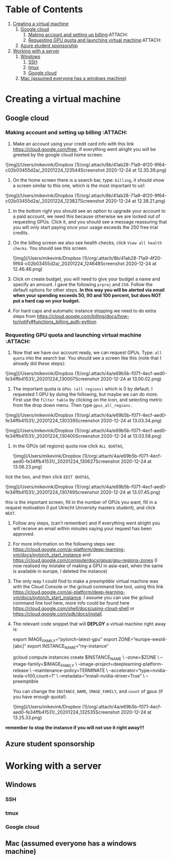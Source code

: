 
# Table of Contents

1.  [Creating a virtual machine](#org1677977)
    1.  [Google cloud](#org2ce269d)
        1.  [Making account and setting up billing](#orge672a7e):ATTACH:
        2.  [Requesting GPU quota and launching virtual machine](#org224df02):ATTACH:
    2.  [Azure student sponsorship](#org34cc87e)
2.  [Working with a server](#org5e6856d)
    1.  [Windows](#org02a6211)
        1.  [SSH](#org5ebc47d)
        2.  [tmux](#org7e8c79b)
        3.  [Google cloud](#orgb74b1e9)
    2.  [Mac (assumed everyone has a windows machine)](#orgf22c3ce)


<a id="org1677977"></a>

# Creating a virtual machine


<a id="org2ce269d"></a>

## Google cloud


<a id="orge672a7e"></a>

### Making account and setting up billing     :ATTACH:

1.  Make an account using your credit card info with this link <https://cloud.google.com/free>, if everything went alright you will be greeted by the google cloud home screen.

![img](/Users/mikevink/Dropbox (1)/org/.attach/8b/41ab28-71a9-4f20-9f64-c02b03455d2a/_20201224_123544Screenshot 2020-12-24 at 12.35.39.png)

1.  On the home screen there is a search bar, type: `billing`, it should show a screen similar to this one, which is the most important to us!:

![img](/Users/mikevink/Dropbox (1)/org/.attach/8b/41ab28-71a9-4f20-9f64-c02b03455d2a/_20201224_123827Screenshot 2020-12-24 at 12.38.21.png)

1.  In the bottom right you should see an option to upgrade your account to a paid account, we need this because otherwise we are locked out of requesting GPUs. Click it, and you should see a message reassuring that you will only start paying once your usage exceeds the 250 free trial credits.

2.  On the billing screen we also see health checks, click `View all health checks`. You should see this screen.
    
    ![img](/Users/mikevink/Dropbox (1)/org/.attach/8b/41ab28-71a9-4f20-9f64-c02b03455d2a/_20201224_124648Screenshot 2020-12-24 at 12.46.46.png)

3.  Click on create budget, you will need to give your budget a name and specify an amount. I gave the following `prproj` and `250`. Follow the default options for other steps. **In this way you will be alerted via email when your spending exceeds 50, 90 and 100 percent, but does NOT put a hard cap on your budget.**

4.  For hard caps and automatic instance stopping we need to do extra steps from <https://cloud.google.com/billing/docs/how-to/notify#functions_billing_auth-python>


<a id="org224df02"></a>

### Requesting GPU quota and launching virtual machine     :ATTACH:

1.  Now that we have our account ready, we can request GPUs. Type: `all quota` into the search bar. You should see a screen like this (note that I already did these steps):

![img](/Users/mikevink/Dropbox (1)/org/.attach/4a/e69b5b-f071-4ecf-aed0-fe34ffb41531/_20201224_130007Screenshot 2020-12-24 at 13.00.02.png)

1.  The important quota is `GPUs (all regions)` which is 0 by default. I requested 1 GPU by doing the following, but maybe we can do more. First use the `filter table` by clicking on the icon, and selecting metric from the drop down menu. Then type `gpus_all_regions.`

![img](/Users/mikevink/Dropbox (1)/org/.attach/4a/e69b5b-f071-4ecf-aed0-fe34ffb41531/_20201224_130339Screenshot 2020-12-24 at 13.03.34.png)

![img](/Users/mikevink/Dropbox (1)/org/.attach/4a/e69b5b-f071-4ecf-aed0-fe34ffb41531/_20201224_130400Screenshot 2020-12-24 at 13.03.58.png)

1.  In the GPUs (all regions) quota row click `ALL QUOTAS`,
    
    ![img](/Users/mikevink/Dropbox (1)/org/.attach/4a/e69b5b-f071-4ecf-aed0-fe34ffb41531/_20201224_130627Screenshot 2020-12-24 at 13.06.23.png)

tick the box, and then click `EDIT QUOTAS`,

![img](/Users/mikevink/Dropbox (1)/org/.attach/4a/e69b5b-f071-4ecf-aed0-fe34ffb41531/_20201224_130749Screenshot 2020-12-24 at 13.07.45.png)

this is the important screen, fill in the number of GPUs you want, fill in a request motivation (I put Utrecht University masters student), and click `NEXT`.

1.  Follow any steps, (can&rsquo;t remember) and if everything went alright you will receive an email within minutes saying your request has been approved.

2.  For more information on the following steps see: <https://cloud.google.com/ai-platform/deep-learning-vm/docs/pytorch_start_instance> and <https://cloud.google.com/compute/docs/gpus/gpu-regions-zones> (I now realised my mistake of making a GPU in asia-east, when the same is available in europe, I deleted the instance)

3.  The only way I could find to make a *preemptible* virtual machine was with the Cloud Console or the gcloud command line tool, using this link <https://cloud.google.com/ai-platform/deep-learning-vm/docs/pytorch_start_instance>. I assume you can use the gcloud command line tool here, more info could be found here <https://cloud.google.com/shell/docs/using-cloud-shell> or <https://cloud.google.com/sdk/docs/install>.

4.  The relevant code snippet that will **DEPLOY** a virtual machine right away is:
    
    <div class="ex" id="org5297d84">
    <p>
    export IMAGE<sub>FAMILY</sub>=&ldquo;pytorch-latest-gpu&rdquo;
    export ZONE=&ldquo;europe-west4-[abc]&rdquo;
    export INSTANCE<sub>NAME</sub>=&ldquo;my-instance&rdquo;
    </p>
    
    <p>
    gcloud compute instances create $INSTANCE<sub>NAME</sub> \
      &#x2013;zone=$ZONE \
      &#x2013;image-family=$IMAGE<sub>FAMILY</sub> \
      &#x2013;image-project=deeplearning-platform-release \
      &#x2013;maintenance-policy=TERMINATE \
      &#x2013;accelerator=&ldquo;type=nvidia-tesla-v100,count=1&rdquo; \
      &#x2013;metadata=&ldquo;install-nvidia-driver=True&rdquo; \
      &#x2013;preemptible
    </p>
    
    </div>
    
    You can change the `INSTANCE_NAME`, `IMAGE_FAMILY`, and `count` of gpus (if you have enough quota!).
    
    ![img](/Users/mikevink/Dropbox (1)/org/.attach/4a/e69b5b-f071-4ecf-aed0-fe34ffb41531/_20201224_132535Screenshot 2020-12-24 at 13.25.33.png)

**remember to stop the instance if you will not use it right away!!!**


<a id="org34cc87e"></a>

## Azure student sponsorship


<a id="org5e6856d"></a>

# Working with a server


<a id="org02a6211"></a>

## Windows


<a id="org5ebc47d"></a>

### SSH


<a id="org7e8c79b"></a>

### tmux


<a id="orgb74b1e9"></a>

### Google cloud


<a id="orgf22c3ce"></a>

## Mac (assumed everyone has a windows machine)

